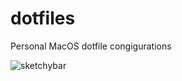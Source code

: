 # dotfiles
Personal MacOS dotfile congigurations

![sketchybar](/Users/devindelaney/Pictures/Screenshots/sketchybar.png)
